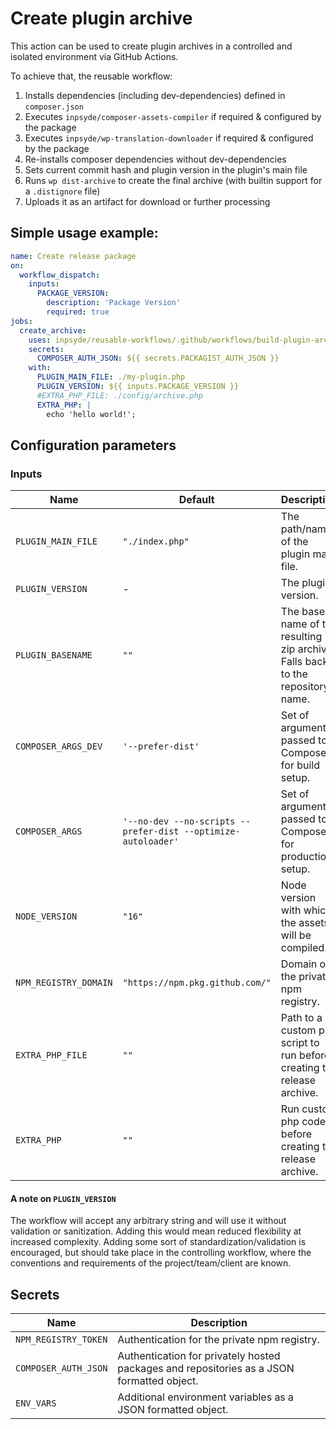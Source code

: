 # Create plugin archive

This action can be used to create plugin archives in a controlled and isolated environment via GitHub Actions.

To achieve that, the reusable workflow:

1. Installs dependencies (including dev-dependencies) defined in `composer.json`
2. Executes `inpsyde/composer-assets-compiler` if required & configured by the package
3. Executes `inpsyde/wp-translation-downloader` if required & configured by the package
4. Re-installs composer dependencies without dev-dependencies
5. Sets current commit hash and plugin version in the plugin's main file
6. Runs `wp dist-archive` to create the final archive (with builtin support for a `.distignore` file)
7. Uploads it as an artifact for download or further processing


## Simple usage example:

```yml
name: Create release package
on:
  workflow_dispatch:
    inputs:
      PACKAGE_VERSION:
        description: 'Package Version'
        required: true
jobs:
  create_archive:
    uses: inpsyde/reusable-workflows/.github/workflows/build-plugin-archive.yml@main
    secrets:
      COMPOSER_AUTH_JSON: ${{ secrets.PACKAGIST_AUTH_JSON }}
    with:
      PLUGIN_MAIN_FILE: ./my-plugin.php
      PLUGIN_VERSION: ${{ inputs.PACKAGE_VERSION }}
      #EXTRA_PHP_FILE: ./config/archive.php
      EXTRA_PHP: |
        echo 'hello world!';

```

## Configuration parameters

### Inputs

| Name                  | Default                                                       | Description                                                                    |
|-----------------------|---------------------------------------------------------------|--------------------------------------------------------------------------------|
| `PLUGIN_MAIN_FILE`    | `"./index.php"`                                               | The path/name of the plugin main file.                                         |
| `PLUGIN_VERSION`      | -                                                             | The plugin version.                                                             |
| `PLUGIN_BASENAME`     | `""`                                                          | The base name of the resulting zip archive. Falls back to the repository name. |
| `COMPOSER_ARGS_DEV`   | `'--prefer-dist'`                                             | Set of arguments passed to Composer for build setup.                           |
| `COMPOSER_ARGS`       | `'--no-dev --no-scripts --prefer-dist --optimize-autoloader'` | Set of arguments passed to Composer for production setup.                      |
| `NODE_VERSION`        | `"16"`                                                        | Node version with which the assets will be compiled.                            |
| `NPM_REGISTRY_DOMAIN` | `"https://npm.pkg.github.com/"`                               | Domain of the private npm registry.                                             |
| `EXTRA_PHP_FILE`      | `""`                                                          | Path to a custom php script to run before creating the release archive.        |
| `EXTRA_PHP`           | `""`                                                          | Run custom php code before creating the release archive.                       |

#### A note on `PLUGIN_VERSION`

The workflow will accept any arbitrary string and will use it without validation or sanitization. 
Adding this would mean reduced flexibility at increased complexity. Adding some sort of standardization/validation
is encouraged, but should take place in the controlling workflow, where the conventions and requirements of the
project/team/client are known.

## Secrets

| Name                 | Description                                                                               |
|----------------------|-------------------------------------------------------------------------------------------|
| `NPM_REGISTRY_TOKEN` | Authentication for the private npm registry.                                              |
| `COMPOSER_AUTH_JSON` | Authentication for privately hosted packages and repositories as a JSON formatted object. |
| `ENV_VARS`           | Additional environment variables as a JSON formatted object.                              |
